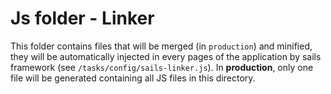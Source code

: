 # Js folder - Linker

This folder contains files that will be merged (in `production`) and minified, they will be automatically injected in every pages of the application by sails framework (see `/tasks/config/sails-linker.js`).
In **production**, only one file will be generated containing all JS files in this directory.